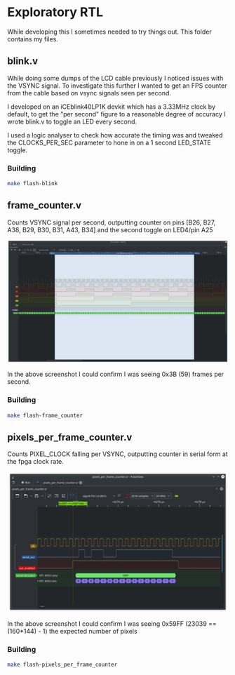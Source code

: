 # Exploratory RTL

While developing this I sometimes needed to try things out. This folder contains my files.

## blink.v

While doing some dumps of the LCD cable previously I noticed issues with the VSYNC signal. To investigate this further I wanted to get an FPS counter from the cable based on vsync signals seen per second.

I developed on an iCEblink40LP1K devkit which has a 3.33MHz clock by default, to get the "per second" figure to a reasonable degree of accuracy I wrote blink.v to toggle an LED every second.

I used a logic analyser to check how accurate the timing was and tweaked the CLOCKS_PER_SEC parameter to hone in on a 1 second LED_STATE toggle.

### Building

```bash
make flash-blink
```

## frame_counter.v

Counts VSYNC signal per second, outputting counter on pins [B26, B27, A38, B29, B30, B31, A43, B34] and the second toggle on LED4/pin A25

![Frame counter pulseview](./images/frame_counter_pulseview.png)

In the above screenshot I could confirm I was seeing 0x3B (59) frames per second.

### Building

```bash
make flash-frame_counter
```

## pixels_per_frame_counter.v

Counts PIXEL_CLOCK falling per VSYNC, outputting counter in serial form at the fpga clock rate.

![Pixels per frame counter pulseview](./images/pixels_per_frame_counter_pulseview.png)

In the above screenshot I could confirm I was seeing 0x59FF (23039 == (160*144) - 1) the expected number of pixels

### Building

```bash
make flash-pixels_per_frame_counter
```